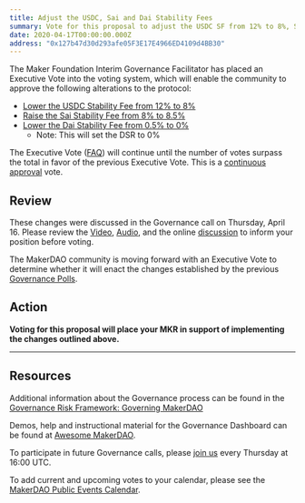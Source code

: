 ```yaml
---
title: Adjust the USDC, Sai and Dai Stability Fees
summary: Vote for this proposal to adjust the USDC SF from 12% to 8%, Sai SF from 8% to 8.5%, and Dai SF from 0.5% to 0%, which sets the DSR to 0%
date: 2020-04-17T00:00:00.000Z
address: "0x127b47d30d293afe05F3E17E4966ED4109d4BB30"
---
```

The Maker Foundation Interim Governance Facilitator has placed an Executive Vote into the voting system, which will enable the community to approve the following alterations to the protocol:

- [Lower the USDC Stability Fee from 12% to 8%](https://vote.makerdao.com/polling-proposal/qmrdmj78a6es5vas3e6vwncmhqx1txugc8myufh1xhadcj)
- [Raise the Sai Stability Fee from 8% to 8.5%](https://vote.makerdao.com/polling-proposal/qmslmbd8pxjnadxxq2gezdd56fd11dpvcwxdfeevnrew96)
- [Lower the Dai Stability Fee from 0.5% to 0%](https://vote.makerdao.com/polling-proposal/qmxzfqgn6oxwnz4xmuhcjltymzw3jetm56qkhdisyks5u8)
    - Note: This will set the DSR to 0%


The Executive Vote ([FAQ](https://community-development.makerdao.com/makerdao-scd-faqs/scd-faqs#governance)) will continue until the number of votes surpass the total in favor of the previous Executive Vote. This is a [continuous approval](https://community-development.makerdao.com/makerdao-scd-faqs/scd-faqs/governance#what-is-continuous-approval-voting) vote.

## Review

These changes were discussed in the Governance call on Thursday, April 16. Please review the [Video](https://www.youtube.com/playlist?list=PLLzkWCj8ywWNq5-90-Id6VPSsrk4OWVan), [Audio](https://soundcloud.com/makerdao/sets/governance-and-risk), and the online [discussion](https://forum.makerdao.com/c/governance) to inform your position before voting.

The MakerDAO community is moving forward with an Executive Vote to determine whether it will enact the changes established by the previous [Governance Polls](https://vote.makerdao.com/polling).

## Action

**Voting for this proposal will place your MKR in support of implementing the  changes outlined above.**

---

## Resources

Additional information about the Governance process can be found in the [Governance Risk Framework: Governing MakerDAO](https://community-development.makerdao.com/governance/governance-risk-framework)

Demos, help and instructional material for the Governance Dashboard can be found at [Awesome MakerDAO](https://awesome.makerdao.com/#voting).

To participate in future Governance calls, please [join us](https://community-development.makerdao.com/governance/governance-and-risk-meetings) every Thursday at 16:00 UTC.

To add current and upcoming votes to your calendar, please see the [MakerDAO Public Events Calendar](https://calendar.google.com/calendar/embed?src=makerdao.com_3efhm2ghipksegl009ktniomdk%40group.calendar.google.com&amp;ctz=America%2FLos_Angeles).